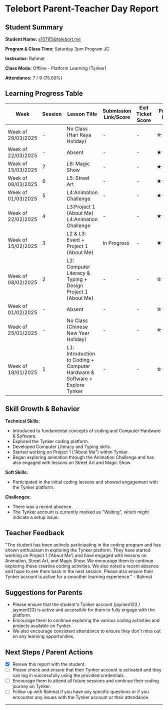 # Telebort Parent-Teacher Day Report

## Student Summary

**Student Name:** s10795@telebort.me

**Program & Class Time:** Saturday 3pm Program JC

**Instructor:** Rahmat

**Class Mode:** Offline - Platform Learning (Tynker)

**Attendance:** 7 / 9 (75.00%)


## Learning Progress Table

| Week              | Session | Lesson Title                                                                  | Submission Link/Score | Exit Ticket Score | Progress Rating |
|-------------------|---------|-------------------------------------------------------------------------------|-----------------------|-------------------|-----------------|
| Week of 29/03/2025 | -       | No Class (Hari Raya Holiday)                                                  | -                     | -                 | ☆☆☆☆☆         |
| Week of 22/03/2025 | -       | Absent                                                                      | -                     | -                 | ★★★☆☆         |
| Week of 15/03/2025 | 7       | L6: Magic Show                                                              | -                     | -                 | ★★★☆☆         |
| Week of 08/03/2025 | 6       | L5: Street Art                                                              | -                     | -                 | ★★★☆☆         |
| Week of 01/03/2025 | 5       | L4:Animation Challenge                                                       | -                     | -                 | ★★★☆☆         |
| Week of 22/02/2025 | 4       | L3:Project 1 (About Me) <br> L4:Animation Challenge                        | -                     | -                 | ★★★☆☆         |
| Week of 15/02/2025 | 3       | L2 & L3: Event + Project 1 (About Me)                                       | In Progress           | -                 | ★★★☆☆         |
| Week of 08/02/2025 | 2       | L2: Computer Literacy & Typing + Design Project 1 (About Me)                | -                     | -                 | ☆☆☆☆☆         |
| Week of 01/02/2025 | -       | Absent                                                                      | -                     | -                 | ☆☆☆☆☆         |
| Week of 25/01/2025 | -       | No Class (Chinese New Year Holiday)                                         | -                     | -                 | ☆☆☆☆☆         |
| Week of 18/01/2025 | 1       | L1: Introduction to Coding + Computer Hardware & Software + Explore Tynker | -                     | -                 | ☆☆☆☆☆         |

## Skill Growth & Behavior

**Technical Skills:**
* Introduced to fundamental concepts of coding and Computer Hardware & Software.
* Explored the Tynker coding platform.
* Developed Computer Literacy and Typing skills.
* Started working on Project 1 ("About Me") within Tynker.
* Began exploring animation through the Animation Challenge and has also engaged with lessons on Street Art and Magic Show.

**Soft Skills:**
* Participated in the initial coding lessons and showed engagement with the Tynker platform.

**Challenges:**
* There was a recent absence.
* The Tynker account is currently marked as "Waiting", which might indicate a setup issue.

## Teacher Feedback

"The student has been actively participating in the coding program and has shown enthusiasm in exploring the Tynker platform. They have started working on Project 1 ('About Me') and have engaged with lessons on Animation, Street Art, and Magic Show. We encourage them to continue exploring these creative coding activities. We also noted a recent absence and hope to see them back in the next session. Please also ensure their Tynker account is active for a smoother learning experience." - Rahmat

## Suggestions for Parents

* Please ensure that the student's Tynker account (jaymen123 / jaymen123) is active and accessible for them to fully engage with the platform.
* Encourage them to continue exploring the various coding activities and projects available on Tynker.
* We also encourage consistent attendance to ensure they don't miss out on any learning opportunities.

## Next Steps / Parent Actions

* [x] Review this report with the student.
* [ ] Please check and ensure that their Tynker account is activated and they can log in successfully using the provided credentials.
* [ ] Encourage them to attend all future sessions and continue their coding journey on Tynker.
* [ ] Follow up with Rahmat if you have any specific questions or if you encounter any issues with the Tynker account or their attendance.

***
